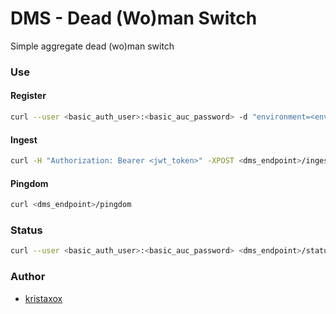# DMS - Dead (Wo)man Switch
Simple aggregate dead (wo)man switch

### Use

#### Register
```bash
curl --user <basic_auth_user>:<basic_auc_password> -d "environment=<environment_name>" <dms_endpoint>/register
```

#### Ingest
```bash
curl -H "Authorization: Bearer <jwt_token>" -XPOST <dms_endpoint>/ingest
```

#### Pingdom
```bash
curl <dms_endpoint>/pingdom
```

### Status
```bash
curl --user <basic_auth_user>:<basic_auc_password> <dms_endpoint>/status
```
### Author
- [kristaxox](github.com/kristaxox)
